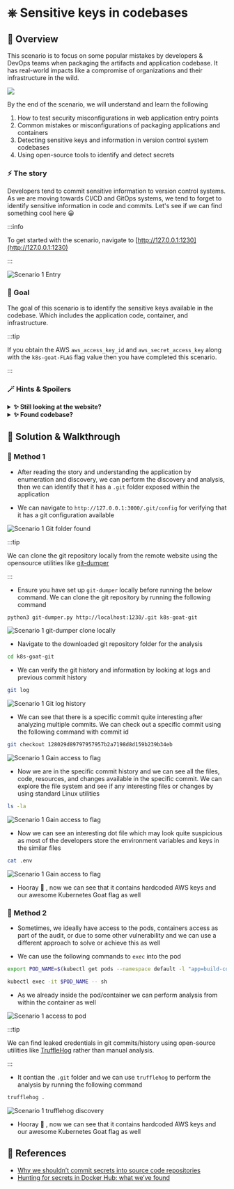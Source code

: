 # ⎈ Sensitive keys in codebases

## 🙌 Overview

This scenario is to focus on some popular mistakes by developers & DevOps teams when packaging the artifacts and application codebase. It has real-world impacts like a compromise of organizations and their infrastructure in the wild. 

![](images/scenario-1.png)

By the end of the scenario, we will understand and learn the following

1. How to test security misconfigurations in web application entry points
2. Common mistakes or misconfigurations of packaging applications and containers
3. Detecting sensitive keys and information in version control system codebases
4. Using open-source tools to identify and detect secrets

### ⚡️ The story

Developers tend to commit sensitive information to version control systems. As we are moving towards CI/CD and GitOps systems, we tend to forget to identify sensitive information in code and commits. Let's see if we can find something cool here 😀

:::info

To get started with the scenario, navigate to [http://127.0.0.1:1230](http://127.0.0.1:1230)

:::

![Scenario 1 Entry](images/sc-1-1.png)

### 🎯 Goal

The goal of this scenario is to identify the sensitive keys available in the codebase. Which includes the application code, container, and infrastructure.

:::tip

If you obtain the AWS `aws_access_key_id` and `aws_secret_access_key` along with the `k8s-goat-FLAG` flag value then you have completed this scenario.

:::

### 🪄 Hints & Spoilers

<details>
  <summary><b>✨ Still looking at the website? </b></summary>
  <div>
    <div>Always look for the special directories on the website. Tools like Gobuster and DirBuster are quite popular 🙌</div>
  </div>
</details>

<details>
  <summary><b>✨ Found codebase? </b></summary>
  <div>
    <div>Version control systems maintain the history with commits, and we can always go back to one we need 🎉</div>
  </div>
</details>

## 🎉 Solution & Walkthrough

### 🎲 Method 1

* After reading the story and understanding the application by enumeration and discovery, we can perform the discovery and analysis, then we can identify that it has a `.git` folder exposed within the application

* We can navigate to `http://127.0.0.1:3000/.git/config` for verifying that it has a git configuration available

![Scenario 1 Git folder found](images/sc-1-2.png)

:::tip

We can clone the git repository locally from the remote website using the opensource utilities like [git-dumper](https://github.com/arthaud/git-dumper)

:::

* Ensure you have set up `git-dumper` locally before running the below command. We can clone the git repository by running the following command

```bash
python3 git-dumper.py http://localhost:1230/.git k8s-goat-git
```

![Scenario 1 git-dumper clone locally](images/sc-1-3.png)

* Navigate to the downloaded git repository folder for the analysis

```bash
cd k8s-goat-git
```

* We can verify the git history and information by looking at logs and previous commit history

```bash
git log
```

![Scenario 1 Git log history](images/sc-1-4.png)

* We can see that there is a specific commit quite interesting after analyzing multiple commits. We can check out a specific commit using the following command with commit id

```bash
git checkout 128029d89797957957b2a7198d8d159b239b34eb
```

![Scenario 1 Gain access to flag](images/sc-1-5.png)

* Now we are in the specific commit history and we can see all the files, code, resources, and changes available in the specific commit. We can explore the file system and see if any interesting files or changes by using standard Linux utilities

```bash
ls -la
```

![Scenario 1 Gain access to flag](images/sc-1-6.png)

* Now we can see an interesting dot file which may look quite suspicious as most of the developers store the environment variables and keys in the similar files

```bash
cat .env
```

![Scenario 1 Gain access to flag](images/sc-1-7.png)

* Hooray 🥳 , now we can see that it contains hardcoded AWS keys and our awesome Kubernetes Goat flag as well

### 🎲 Method 2

* Sometimes, we ideally have access to the pods, containers access as part of the audit, or due to some other vulnerability and we can use a different approach to solve or achieve this as well 

* We can use  the following commands to `exec` into the pod

```bash
export POD_NAME=$(kubectl get pods --namespace default -l "app=build-code" -o jsonpath="{.items[0].metadata.name}")
```

```bash
kubectl exec -it $POD_NAME -- sh
```

* As we already inside the pod/container we can perform analysis from within the container as well

![Scenario 1 access to pod](images/sc-1_1.png)

:::tip

We can find leaked credentials in git commits/history using open-source utilities like [TruffleHog](https://github.com/trufflesecurity/trufflehog) rather than manual analysis.

:::

* It contian the `.git` folder and we can use `trufflehog` to perform the analysis by running the following command

```bash
trufflehog .
```

![Scenario 1 trufflehog discovery](image/../images/sc-1_2.png)

* Hooray 🥳 , now we can see that it contains hardcoded AWS keys and our awesome Kubernetes Goat flag as well

## 🔖 References

* [Why we shouldn’t commit secrets into source code repositories](https://littlemaninmyhead.wordpress.com/2021/04/05/why-we-shouldnt-commit-secrets-into-source-code-repositories/)
* [Hunting for secrets in Docker Hub: what we’ve found](https://blog.gitguardian.com/hunting-for-secrets-in-docker-hub/)

